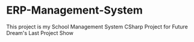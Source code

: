 # ERP-Management-System
This project is my School Management System CSharp Project for Future Dream's Last Project Show
